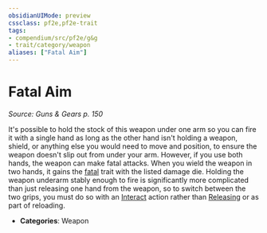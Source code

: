 ```yaml
---
obsidianUIMode: preview
cssclass: pf2e,pf2e-trait
tags:
- compendium/src/pf2e/g&g
- trait/category/weapon
aliases: ["Fatal Aim"]
---
```

# Fatal Aim  
*Source: Guns & Gears p. 150*  

It's possible to hold the stock of this weapon under one arm so you can fire it with a single hand as long as the other hand isn't holding a weapon, shield, or anything else you would need to move and position, to ensure the weapon doesn't slip out from under your arm. However, if you use both hands, the weapon can make fatal attacks. When you wield the weapon in two hands, it gains the [fatal](fatal.md) trait with the listed damage die. Holding the weapon underarm stably enough to fire is significantly more complicated than just releasing one hand from the weapon, so to switch between the two grips, you must do so with an [Interact](interact.md) action rather than [Releasing](release.md) or as part of reloading.

- **Categories**: Weapon